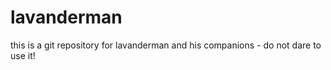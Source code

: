 lavanderman
===========

this is a git repository for lavanderman and his companions - do not dare to use it!